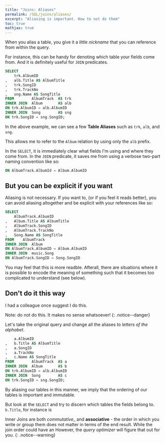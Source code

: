 ```yaml
---
title: "Joins: Aliases"
permalink: /SQL/joins/aliases/
excerpt: "Aliasing is important. How to not do them"
toc: true
mathjax: true
---
```


When you alias a table, you give it a _little nickname_ that you can reference from within the query.

For instance, this can be handy for denoting which table your fields come from. And it is definitely useful for `JOIN` predicates.

```sql
SELECT
	trk.AlbumID
,	alb.Title AS AlbumTitle 
,	trk.SongID
,	trk.TrackNo
,	sng.Name AS SongTitle
FROM		AlbumTrack 	AS trk
INNER JOIN	Album 		AS alb
ON trk.AlbumID = alb.AlbumID
INNER JOIN	Song 		AS sng
ON trk.SongID = sng.SongID;
```

In the above example, we can see a few __Table Aliases__ such as `trk`, `alb`, and `sng`.

This allows me to refer to the `Album` relation by using only the `alb` prefix.

In the `SELECT`, it is immediately clear what fields I'm using and where they come from.
In the `JOIN` predicate, it saves me from using a verbose two-part naming convention like so:

```sql
ON AlbumTrack.AlbumId = Album.AlbumID
```

## But you can be explicit if you want

Aliasing is not necessary. If you want to, (or if you feel it reads better), you can avoid aliasing altogether and be explicit with your references like so:

```sql
SELECT
	AlbumTrack.AlbumID
,	Album.Title AS AlbumTitle
,	AlbumTrack.SongID
,	AlbumTrack.TrackNo
,	Song.Name AS SongTitle
FROM	AlbumTrack
INNER JOIN	Album
ON AlbumTrack.AlbumID = Album.AlbumID
INNER JOIN	music.Song
ON AlbumTrack.SongID = Song.SongID
```

You may feel that this is more readble. Afterall, there are situations where it is possible to encode the meaning of something such that it becomes too complicated to understand (see below).

## Don't do it this way

I had a colleague once suggest I do this.

Note: do not do this. It makes no sense whatsoever!
{: .notice--danger}

Let's take the original query and change all the aliases to _letters of the alphabet_.

```sql
	a.AlbumID
,	b.Title AS AlbumTitle 
,	a.SongID
,	a.TrackNo
,	c.Name AS SongTitle
FROM		AlbumTrack 	AS a
INNER JOIN	Album 		AS b
ON trk.AlbumID = alb.AlbumID
INNER JOIN	Song 		AS c
ON trk.SongID = sng.SongID;
```

By aliasing our tables in this manner, we imply that the ordering of our tables is important and immutable.



But look at the `SELECT` and try to discern which tables the fields belong to. `b.Title`, for instance is 

Inner Joins are both _commutative__ and __associative__ - the order in which you write or group them does not matter in terms of the end result.
While the join order could have an  However, the _query optimizer_ will figure that out for you.
{: .notice--warning}






